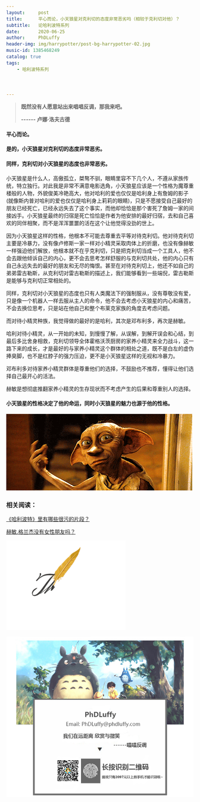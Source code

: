 ```yaml
---
layout:     post
title:      平心而论，小天狼星对克利切的态度非常恶劣吗（相较于克利切对他）？
subtitle:   论哈利波特系列
date:       2020-06-25
author:     PhDLuffy
header-img: img/harrypotter/post-bg-harrypotter-02.jpg
music-id: 1385468249
catalog: true
tags:
    - 哈利波特系列



---
```


> **既然没有人愿意站出来唱唱反调，那我来吧。**
>
> **------ 卢娜·洛夫古德**

#### 平心而论。

#### 是的，小天狼星对克利切的态度非常恶劣。

#### 同样，克利切对小天狼星的态度也非常恶劣。

小天狼星是什么人，高傲孤立，桀骜不驯，眼睛里容不下几个人，不遵从家族传统，特立独行。对此我是非常不满意电影选角，小天狼星应该是一个性格为魔尊重楼般的人物，外貌俊美冷艳高大，他对哈利的爱也仅仅是哈利身上有詹姆的影子(就像斯内普对哈利的爱也仅仅是哈利身上莉莉的眼睛)，只是不愿接受自己最好的朋友已经死亡，已经永远失去了这个事实，而他却恰恰是那个害死了詹姆一家的间接凶手。小天狼星最终的归宿是死亡恰恰是作者为他安排的最好归宿，去和自己喜欢的同伴相聚，而不是浑浑噩噩的活在这个让他觉得没劲的世上。

因为小天狼星这样的性格，他根本不可能去尊重去平等对待克利切。他对待克利切主要是冷暴力，没有像卢修斯一家一样对小精灵采取肉体上的折磨，也没有像赫敏一样强迫他们解放，他根本就不在乎克利切，只是把克利切当成一个工具人，他不会去跟他倾诉自己的内心，更不会去思考怎样舒服的与克利切共处，他的内心只有自己永远失去的最好的朋友和无尽的悔恨。甚至在对待克利切上，他还不如自己的弟弟雷古勒斯，从克利切对雷古勒斯的描述上，我们能够看到一些端倪，雷古勒斯是能够与克利切正常相处的。

同样，克利切对小天狼星的态度也只有人类魔法下的强制服从，没有尊敬没有爱，只是像一个机器人一样去服从主人的命令，他不会去考虑小天狼星的内心和痛苦，不会去换位思考，只是站在他自己和整个布莱克家族的角度去考虑问题。

而对待小精灵种族，我觉得做的最好的是哈利，其次是邓布利多，再次是赫敏。

哈利对待小精灵，从一开始的未知，到慢慢了解，从误解，到解开误会和心结，到最后多比舍身相救，克利切领导全体霍格沃茨厨房的家养小精灵来全力战斗，这一路下来的成长，才是最好的与家养小精灵这个群体的相处之道，既不是白左的虚伪捧臭脚，也不是红脖子的强力压迫，更不是小天狼星这样的无视和冷暴力。

邓布利多对待家养小精灵群体是尊重他们的选择，不鼓励也不推荐，懂得让他们选择自己最开心的活法。

赫敏是想彻底推翻家养小精灵的生存现状而不考虑产生的后果和尊重别人的选择。

#### 小天狼星的性格决定了他的命运，同时小天狼星的魅力也源于他的性格。

![多比镇楼](https://raw.githubusercontent.com/PhDLuffy/PicGo/master/img/多比.gif)

### 相关阅读：

[《哈利波特》里有哪些很污的片段？](https://www.zhihu.com/question/386132327/answer/1140862125 "card")

[赫敏.格兰杰没有女性朋友吗？](https://www.zhihu.com/question/390424837/answer/1191466637 "card")


![](https://raw.githubusercontent.com/PhDLuffy/PicGo/master/img/20200625172316.gif)

![](https://raw.githubusercontent.com/PhDLuffy/PicGo/master/img/20200625172726.jpg)


